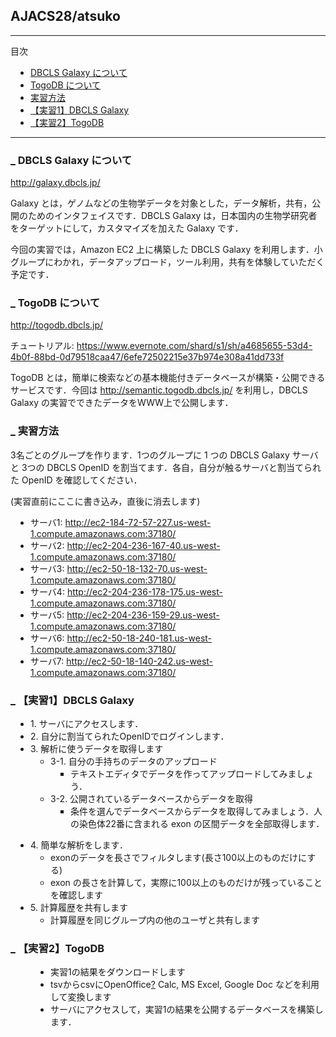 
<h2>AJACS28/atsuko</h2>

<div class="body">
	<div class="section">
<hr class="full_hr" />
<p>目次</p>
<div class="contents">
<a id="contents_1"></a>
<ul class="list1" style="padding-left:16px;margin-left:16px"><li><a href="#s9ce7df0">  DBCLS Galaxy について </a></li>
<li><a href="#n676bfcb">  TogoDB について </a></li>
<li><a href="#za2d3e8d">  実習方法 </a></li>
<li><a href="#k5432b73"> 【実習1】DBCLS Galaxy </a></li>
<li><a href="#g58d8116"> 【実習2】TogoDB </a></li></ul>
</div>

<hr class="full_hr" />
<h3 id="content_1_0"><a id="s9ce7df0" href="" title="s9ce7df0"><span class="sanchor">_</span></a> DBCLS Galaxy について  </h3>
<p><a href="http://galaxy.dbcls.jp/" rel="nofollow">http://galaxy.dbcls.jp/</a></p>
<p>Galaxy とは，ゲノムなどの生物学データを対象とした，データ解析，共有，公開のためのインタフェイスです．DBCLS Galaxy は，日本国内の生物学研究者をターゲットにして，カスタマイズを加えた Galaxy です．</p>
<p>今回の実習では，Amazon EC2 上に構築した DBCLS Galaxy を利用します．小グループにわかれ，データアップロード，ツール利用，共有を体験していただく予定です．</p>

<h3 id="content_1_1"><a id="n676bfcb" href="" title="n676bfcb"><span class="sanchor">_</span></a> TogoDB について  </h3>
<p><a href="http://togodb.dbcls.jp/" rel="nofollow">http://togodb.dbcls.jp/</a></p>
<p>チュートリアル:
<a href="https://www.evernote.com/shard/s1/sh/a4685655-53d4-4b0f-88bd-0d79518caa47/6efe72502215e37b974e308a41dd733f" rel="nofollow">https://www.evernote.com/shard/s1/sh/a4685655-53d4-4b0f-88bd-0d79518caa47/6efe72502215e37b974e308a41dd733f</a></p>
<p>TogoDB とは，簡単に検索などの基本機能付きデータベースが構築・公開できるサービスです．今回は
<a href="http://semantic.togodb.dbcls.jp/" rel="nofollow">http://semantic.togodb.dbcls.jp/</a>
を利用し，DBCLS Galaxy の実習でできたデータをWWW上で公開します．</p>

<h3 id="content_1_2"><a id="za2d3e8d" href="" title="za2d3e8d"><span class="sanchor">_</span></a> 実習方法  </h3>
<p>3名ごとのグループを作ります．1つのグループに 1 つの DBCLS Galaxy サーバと 3つの DBCLS OpenID を割当てます．各自，自分が触るサーバと割当てられた OpenID を確認してください．</p>
<p>(実習直前にここに書き込み，直後に消去します)</p>
<ul class="list1" style="padding-left:16px;margin-left:16px"><li>サーバ1: <a href="http://ec2-184-72-57-227.us-west-1.compute.amazonaws.com:37180/" rel="nofollow">http://ec2-184-72-57-227.us-west-1.compute.amazonaws.com:37180/</a></li>
<li>サーバ2: <a href="http://ec2-204-236-167-40.us-west-1.compute.amazonaws.com:37180/" rel="nofollow">http://ec2-204-236-167-40.us-west-1.compute.amazonaws.com:37180/</a></li>
<li>サーバ3: <a href="http://ec2-50-18-132-70.us-west-1.compute.amazonaws.com:37180/" rel="nofollow">http://ec2-50-18-132-70.us-west-1.compute.amazonaws.com:37180/</a></li>
<li>サーバ4: <a href="http://ec2-204-236-178-175.us-west-1.compute.amazonaws.com:37180/" rel="nofollow">http://ec2-204-236-178-175.us-west-1.compute.amazonaws.com:37180/</a></li>
<li>サーバ5: <a href="http://ec2-204-236-159-29.us-west-1.compute.amazonaws.com:37180/" rel="nofollow">http://ec2-204-236-159-29.us-west-1.compute.amazonaws.com:37180/</a></li>
<li>サーバ6: <a href="http://ec2-50-18-240-181.us-west-1.compute.amazonaws.com:37180/" rel="nofollow">http://ec2-50-18-240-181.us-west-1.compute.amazonaws.com:37180/</a></li>
<li>サーバ7: <a href="http://ec2-50-18-140-242.us-west-1.compute.amazonaws.com:37180/" rel="nofollow">http://ec2-50-18-140-242.us-west-1.compute.amazonaws.com:37180/</a></li></ul>

<h3 id="content_1_3"><a id="k5432b73" href="" title="k5432b73"><span class="sanchor">_</span></a> 【実習1】DBCLS Galaxy  </h3>
<ul class="list1" style="padding-left:16px;margin-left:16px"><li>1. サーバにアクセスします．</li>
<li>2. 自分に割当てられたOpenIDでログインします．</li>
<li>3. 解析に使うデータを取得します
<ul class="list2" style="padding-left:16px;margin-left:16px"><li>3-1. 自分の手持ちのデータのアップロード
<ul class="list3" style="padding-left:16px;margin-left:16px"><li>テキストエディタでデータを作ってアップロードしてみましょう．</li></ul></li>
<li>3-2. 公開されているデータベースからデータを取得
<ul class="list3" style="padding-left:16px;margin-left:16px"><li>条件を選んでデータベースからデータを取得してみましょう．人の染色体22番に含まれる exon の区間データを全部取得します．</li></ul></li></ul></li></ul>
<ul class="list1" style="padding-left:16px;margin-left:16px"><li>4. 簡単な解析をします．
<ul class="list2" style="padding-left:16px;margin-left:16px"><li>exonのデータを長さでフィルタします(長さ100以上のものだけにする)</li>
<li>exon の長さを計算して，実際に100以上のものだけが残っていることを確認します</li></ul></li>
<li>5. 計算履歴を共有します
<ul class="list2" style="padding-left:16px;margin-left:16px"><li>計算履歴を同じグループ内の他のユーザと共有します</li></ul></li></ul>

<h3 id="content_1_4"><a id="g58d8116" href="" title="g58d8116"><span class="sanchor">_</span></a> 【実習2】TogoDB  </h3>
<ul class="list2" style="padding-left:32px;margin-left:32px"><li>実習1の結果をダウンロードします</li>
<li>tsvからcsvに<span class="noexists">OpenOffice<a href="http://MotDB.DBCLS.jp/?cmd=edit&amp;page=OpenOffice&amp;refer=AJACS28%2Fatsuko">?</a></span> Calc, MS Excel, Google Doc などを利用して変換します</li>
<li>サーバにアクセスして，実習1の結果を公開するデータベースを構築します．</li></ul>
